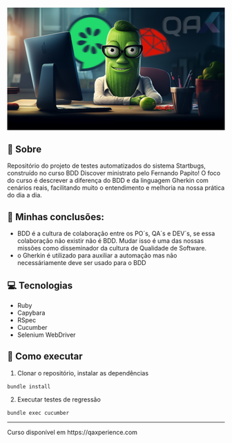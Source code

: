 ![poster](https://raw.githubusercontent.com/qaxperience/thumbnails/main/cucumber-experience.png)

## :metal: Sobre

Repositório do projeto de testes automatizados do sistema Startbugs, construído no curso BDD Discover ministrato pelo Fernando Papito!
O foco do curso é descrever a diferença do BDD e da linguagem Gherkin com cenários reais, facilitando muito o entendimento e melhoria na nossa prática do dia a dia.

## :speech_balloon: Minhas conclusões:
- BDD é a cultura de colaboração entre os PO´s, QA´s e DEV´s, se essa colaboração não existir não é BDD. Mudar isso é uma das nossas missões como disseminador da cultura de Qualidade de Software.
- o Gherkin é utilizado para auxiliar a automação mas não necessáriamente deve ser usado para o BDD

## :computer: Tecnologias
- Ruby
- Capybara
- RSpec
- Cucumber
- Selenium WebDriver

## :robot: Como executar

1. Clonar o repositório, instalar as dependências
```
bundle install
```

2. Executar testes de regressão
```
bundle exec cucumber
```

<hr>
Curso disponível em https://qaxperience.com
